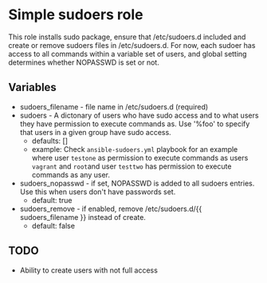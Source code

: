 # Simple sudoers role

This role installs sudo package, ensure that /etc/sudoers.d included and
create or remove sudoers files in /etc/sudoers.d.
For now, each sudoer has access to all commands within a variable set of users, and global setting determines whether
NOPASSWD is set or not.

## Variables

 * sudoers_filename - file name in /etc/sudoers.d (required)
 * sudoers - A dictonary of users who have sudo access and to what users they have 
   permission to execute commands as. Use '%foo' to specify that users in a given
   group have sudo access.
   * defaults: []
   * example: Check ```ansible-sudoers.yml``` playbook for an example where user 
   ```testone``` as permission to execute commands as users ```vagrant``` and
   ```root```and user ```testtwo``` has permission to execute commands as any user.
 * sudoers_nopasswd - if set, NOPASSWD is added to all sudoers entries. Use this
   when users don't have passwords set.
   * default: true
 * sudoers_remove - if enabled, remove /etc/sudoers.d/{{ sudoers\_filename }} instead
   of create.
   * default: false

## TODO
 * Ability to create users with not full access
